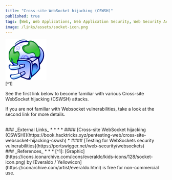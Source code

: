 ```yaml
---
title: "Cross-site WebSocket hijacking (CSWSH)"
published: true
tags: [Web, Web Applications, Web Application Security, Web Security Academy, Websockets]
image: /links/assets/socket-icon.png
---
```


![](/links/assets/socket-icon.png)
<br>
[^1]

See the first link below to become familiar with various Cross-site WebSocket hijacking (CSWSH) attacks.

If you are not familiar with Websocket vulnerabilities, take a look at the second link for more details.

<br>
### _External Links_
* * *
* #### [Cross-site WebSocket hijacking (CSWSH)](https://book.hacktricks.xyz/pentesting-web/cross-site-websocket-hijacking-cswsh)
* #### [Testing for WebSockets security vulnerabilities](https://portswigger.net/web-security/websockets)

<br>
### _References_
* * *
[^1]: [Graphic](https://icons.iconarchive.com/icons/everaldo/kids-icons/128/socket-icon.png) by [Everaldo / Yellowicon](https://iconarchive.com/artist/everaldo.html) is free for non-commercial use.
